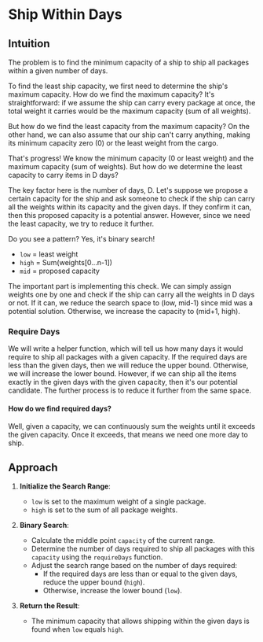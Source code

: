 # Ship Within Days

## Intuition
The problem is to find the minimum capacity of a ship to ship all packages within a given number of days.

To find the least ship capacity, we first need to determine the ship's maximum capacity. How do we find the maximum capacity? It's straightforward: if we assume the ship can carry every package at once, the total weight it carries would be the maximum capacity (sum of all weights).

But how do we find the least capacity from the maximum capacity? On the other hand, we can also assume that our ship can't carry anything, making its minimum capacity zero (0) or the least weight from the cargo.

That's progress! We know the minimum capacity (0 or least weight) and the maximum capacity (sum of weights). But how do we determine the least capacity to carry items in D days?

The key factor here is the number of days, D. Let's suppose we propose a certain capacity for the ship and ask someone to check if the ship can carry all the weights within its capacity and the given days. If they confirm it can, then this proposed capacity is a potential answer. However, since we need the least capacity, we try to reduce it further.

Do you see a pattern? Yes, it's binary search!

- `low` = least weight
- `high` = Sum(weights[0...n-1])
- `mid` = proposed capacity

The important part is implementing this check. We can simply assign weights one by one and check if the ship can carry all the weights in D days or not. If it can, we reduce the search space to (low, mid-1) since mid was a potential solution. Otherwise, we increase the capacity to (mid+1, high).

### Require Days
We will write a helper function, which will tell us how many days it would require to ship all packages with a given capacity. If the required days are less than the given days, then we will reduce the upper bound. Otherwise, we will increase the lower bound. However, if we can ship all the items exactly in the given days with the given capacity, then it's our potential candidate. The further process is to reduce it further from the same space.

#### How do we find required days?
Well, given a capacity, we can continuously sum the weights until it exceeds the given capacity. Once it exceeds, that means we need one more day to ship.

## Approach
1. **Initialize the Search Range**:
    - `low` is set to the maximum weight of a single package.
    - `high` is set to the sum of all package weights.

2. **Binary Search**:
    - Calculate the middle point `capacity` of the current range.
    - Determine the number of days required to ship all packages with this `capacity` using the `requireDays` function.
    - Adjust the search range based on the number of days required:
        - If the required days are less than or equal to the given days, reduce the upper bound (`high`).
        - Otherwise, increase the lower bound (`low`).

3. **Return the Result**:
    - The minimum capacity that allows shipping within the given days is found when `low` equals `high`.
